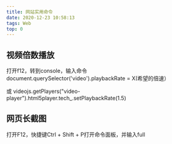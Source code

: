 ```yaml
---
title: 网站实用命令
date: 2020-12-23 10:58:13
tags: Web
top: 0
---
```


## 视频倍数播放

打开f12，转到console，输入命令document.querySelector('video').playbackRate = X(希望的倍速）

或 videojs.getPlayers("video-player").html5player.tech_.setPlaybackRate(1.5)

<!--more-->

## 网页长截图

打开F12，快捷键Ctrl + Shift + P打开命令面板，并输入full